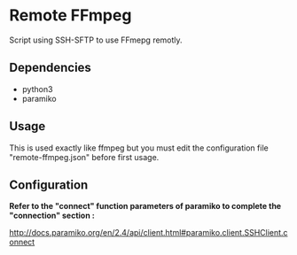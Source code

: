 # Remote FFmpeg

Script using SSH-SFTP to use FFmepg remotly.

## Dependencies
* python3
* paramiko

## Usage
This is used exactly like ffmpeg but you must edit the configuration file "remote-ffmpeg.json" before first usage.

## Configuration

**Refer to the "connect" function parameters of paramiko to complete the "connection" section :**

http://docs.paramiko.org/en/2.4/api/client.html#paramiko.client.SSHClient.connect